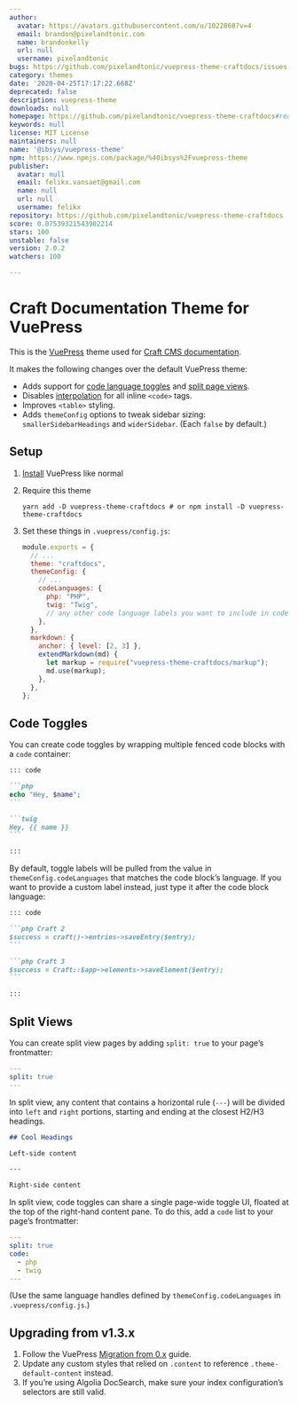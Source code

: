 ```yaml
---
author:
  avatar: https://avatars.githubusercontent.com/u/1022868?v=4
  email: brandon@pixelandtonic.com
  name: brandonkelly
  url: null
  username: pixelandtonic
bugs: https://github.com/pixelandtonic/vuepress-theme-craftdocs/issues
category: themes
date: '2020-04-25T17:17:22.668Z'
deprecated: false
description: vuepress-theme
downloads: null
homepage: https://github.com/pixelandtonic/vuepress-theme-craftdocs#readme
keywords: null
license: MIT License
maintainers: null
name: '@ibsys/vuepress-theme'
npm: https://www.npmjs.com/package/%40ibsys%2Fvuepress-theme
publisher:
  avatar: null
  email: felikx.vansaet@gmail.com
  name: null
  url: null
  username: felikx
repository: https://github.com/pixelandtonic/vuepress-theme-craftdocs
score: 0.07539321543902214
stars: 100
unstable: false
version: 2.0.2
watchers: 100

---
```


# Craft Documentation Theme for VuePress

This is the [VuePress](https://vuepress.vuejs.org/) theme used for [Craft CMS documentation](https://docs.craftcms.com/).

It makes the following changes over the default VuePress theme:

- Adds support for [code language toggles](#code-toggles) and [split page views](#split-views).
- Disables [interpolation](https://vuepress.vuejs.org/guide/using-vue.html#interpolation) for all inline `<code>` tags.
- Improves `<table>` styling.
- Adds `themeConfig` options to tweak sidebar sizing: `smallerSidebarHeadings` and `widerSidebar`. (Each `false` by default.)

## Setup

1. [Install](https://vuepress.vuejs.org/guide/getting-started.html) VuePress like normal
2. Require this theme

   ```
   yarn add -D vuepress-theme-craftdocs # or npm install -D vuepress-theme-craftdocs
   ```

3. Set these things in `.vuepress/config.js`:

   ```js
   module.exports = {
     // ...
     theme: "craftdocs",
     themeConfig: {
       // ...
       codeLanguages: {
         php: "PHP",
         twig: "Twig",
         // any other code language labels you want to include in code toggles...
       },
     },
     markdown: {
       anchor: { level: [2, 3] },
       extendMarkdown(md) {
         let markup = require("vuepress-theme-craftdocs/markup");
         md.use(markup);
       },
     },
   };
   ```

## Code Toggles

You can create code toggles by wrapping multiple fenced code blocks with a `code` container:

````markdown
::: code

```php
echo "Hey, $name";
```

```twig
Hey, {{ name }}
```

:::
````

By default, toggle labels will be pulled from the value in `themeConfig.codeLanguages` that matches the code block’s language. If you want to provide a custom label instead, just type it after the code block language:

````markdown
::: code

```php Craft 2
$success = craft()->entries->saveEntry($entry);
```

```php Craft 3
$success = Craft::$app->elements->saveElement($entry);
```

:::

````
## Split Views

You can create split view pages by adding `split: true` to your page’s frontmatter:

```yaml
---
split: true
---
```

In split view, any content that contains a horizontal rule (`---`) will be divided into `left` and `right` portions, starting and ending at the closest H2/H3 headings.

```markdown
## Cool Headings

Left-side content

---

Right-side content
```

In split view, code toggles can share a single page-wide toggle UI, floated at the top of the right-hand content pane. To do this, add a `code` list to your page’s frontmatter:

```yaml
---
split: true
code:
  - php
  - twig
---
```

(Use the same language handles defined by `themeConfig.codeLanguages` in `.vuepress/config.js`.)


## Upgrading from v1.3.x

1. Follow the VuePress [Migration from 0.x](https://vuepress.vuejs.org/miscellaneous/migration-guide.html) guide.
2. Update any custom styles that relied on `.content` to reference `.theme-default-content` instead.
3. If you’re using Algolia DocSearch, make sure your index configuration’s selectors are still valid.
